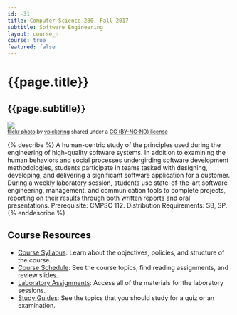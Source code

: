 ```yaml
---
id: -31
title: Computer Science 280, Fall 2017
subtitle: Software Engineering
layout: course_n
course: true
featured: false
---
```


# {{page.title}}
## {{page.subtitle}}

<a title="Sunset" href="https://flickr.com/photos/vpickering/9488667886"><img class="img-responsive-tight" src="https://farm8.static.flickr.com/7430/9488667886_7ee9c9eba1_z.jpg" /></a><br /><small><a title="Sunset" href="https://flickr.com/photos/vpickering/9488667886">flickr photo</a> by <a href="https://flickr.com/people/vpickering">vpickering</a> shared under a <a href="https://creativecommons.org/licenses/by-nc-nd/2.0/">CC (BY-NC-ND) license</a> </small>

{% describe %}
A human-centric study of the principles used during the engineering of high-quality software systems. In addition to
examining the human behaviors and social processes undergirding software development methodologies, students participate
in teams tasked with designing, developing, and delivering a significant software application for a customer. During a
weekly laboratory session, students use state-of-the-art software engineering, management, and communication tools to
complete projects, reporting on their results through both written reports and oral presentations. Prerequisite: CMPSC
112. Distribution Requirements: SB, SP.
{% enddescribe %}

## Course Resources

<ul class="fa-ul">

<li><i class="fa-li fa fa-arrow-right"></i><a href="https://github.com/Allegheny-Computer-Science-280-F2017/cs280-F2017-syllabus/releases/download/cs280F2017_syllabus-1.0.1/cs280F2017_syllabus.pdf"
class="major">Course Syllabus</a>: Learn about the objectives, policies, and structure of the course.

<li><i class="fa-li fa fa-arrow-right"></i><a href="{{site.baseurl}}teaching/cs280F2017/schedule/"
class="major">Course Schedule</a>: See the course topics, find reading assignments, and review slides.

<li><i class="fa-li fa fa-arrow-right"></i><a href="{{site.baseurl}}teaching/cs280F2017/laboratories/"
class="major">Laboratory Assignments</a>: Access all of the materials for the laboratory sessions.

<li><i class="fa-li fa fa-arrow-right"></i><a href="{{site.baseurl}}teaching/cs280F2017/studyguides/"
class="major">Study Guides</a>: See the topics that you should study for a quiz or an examination.

</ul>
